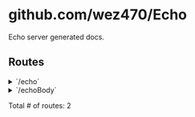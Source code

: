 # github.com/wez470/Echo

Echo server generated docs.

## Routes

<details>
<summary>`/echo`</summary>

- [Logger]()
- [RedirectSlashes]()
- **/echo**
	- _*_
		- [main.(*server).echo.func1]()

</details>
<details>
<summary>`/echoBody`</summary>

- [Logger]()
- [RedirectSlashes]()
- **/echoBody**
	- _*_
		- [main.(*server).echoBody.func1]()

</details>

Total # of routes: 2


